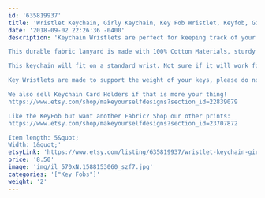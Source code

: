 ```yaml
---
id: '635819937'
title: 'Wristlet Keychain, Girly Keychain, Key Fob Wristlet, Keyfob, Girly Gift, Keychain Wristlet, best friend gift, Keychain, Key Wristlet'
date: '2018-09-02 22:26:36 -0400'
description: 'Keychain Wristlets are perfect for keeping track of your keys while grocery shopping, going to the gym, or running errands. Available in super fun and cute fabrics- they also make an awesome gift for teachers, coworkers, neighbors and friends!!

This durable fabric lanyard is made with 100% Cotton Materials, sturdy interfacing, and silver hardware. Pattern of the fabric will vary with each Key Fob- no two are identical.

This keychain will fit on a standard wrist. Not sure if it will work for you? Our Key Wristlets are made with a 12&quot; long piece of fabric, folded in half to create the look.

Key Wristlets are made to support the weight of your keys, please do not use this as a support for a purse or anything heavier than the average keychain.

We also sell Keychain Card Holders if that is more your thing! 
https://www.etsy.com/shop/makeyourselfdesigns?section_id=22839079

Like the KeyFob but want another Fabric? Shop our other prints:
https://www.etsy.com/shop/makeyourselfdesigns?section_id=23707872

Item length: 5&quot;
Width: 1&quot;'
etsyLink: 'https://www.etsy.com/listing/635819937/wristlet-keychain-girly-keychain-key-fob?utm_source=synctostaticsite&utm_medium=api&utm_campaign=api'
price: '8.50'
image: 'img/il_570xN.1588153060_szf7.jpg'
categories: '["Key Fobs"]'
weight: '2'
---
```

